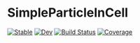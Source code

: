# SimpleParticleInCell

[![Stable](https://img.shields.io/badge/docs-stable-blue.svg)](https://StanczakDominik.github.io/SimpleParticleInCell.jl/stable)
[![Dev](https://img.shields.io/badge/docs-dev-blue.svg)](https://StanczakDominik.github.io/SimpleParticleInCell.jl/dev)
[![Build Status](https://github.com/StanczakDominik/SimpleParticleInCell.jl/workflows/CI/badge.svg)](https://github.com/StanczakDominik/SimpleParticleInCell.jl/actions)
[![Coverage](https://codecov.io/gh/StanczakDominik/SimpleParticleInCell.jl/branch/master/graph/badge.svg)](https://codecov.io/gh/StanczakDominik/SimpleParticleInCell.jl)
